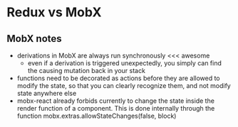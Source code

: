Redux vs MobX
=============

MobX notes
----------
*   derivations in MobX are always run synchronously    <<< awesome
    *   even if a derivation is triggered unexpectedly, you simply can find the causing mutation back in your stack
*   functions need to be decorated as actions before they are allowed to modify the state, so that you can clearly
    recognize them, and not modify state anywhere else
*   mobx-react already forbids currently to change the state inside the render function of a component. This is done
    internally through the function mobx.extras.allowStateChanges(false, block)
